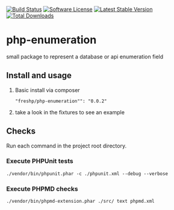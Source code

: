 [![Build Status](https://travis-ci.org/freshp/php-enumeration.svg?branch=master)](https://travis-ci.org/freshp/php-enumeration)
[![Software License](https://img.shields.io/badge/license-MIT-brightgreen.svg)](LICENSE)
[![Latest Stable Version](https://poser.pugx.org/freshp/php-enumeration/v/stable)](https://packagist.org/packages/freshp/php-enumeration)
[![Total Downloads](https://poser.pugx.org/freshp/php-enumeration/downloads)](https://packagist.org/packages/freshp/php-enumeration)

# php-enumeration

small package to represent a database or api enumeration field

## Install and usage

1. Basic install via composer

    ```
    "freshp/php-enumeration"": "0.0.2"
    ```
2. take a look in the fixtures to see an example

## Checks
Run each command in the project root directory.

### Execute PHPUnit tests
```
./vendor/bin/phpunit.phar -c ./phpunit.xml --debug --verbose
```

### Execute PHPMD checks
```
./vendor/bin/phpmd-extension.phar ./src/ text phpmd.xml 
```
